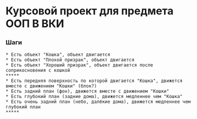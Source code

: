 Курсовой проект для предмета ООП В ВКИ
=====================
### Шаги
    * Есть объект "Кошка", объект двигается
    * Есть объект "Плохой призрак", объект двигается
    * Есть объект "Хороший призрак", объект двигается после соприкосновения с кошкой
    *****
    * Есть передняя поверхность по которой двигается "Кошка", движется вместе с движением "Кошки" (блок?)
    * Есть задний план (фон), движется вместе с движением "Кошки"
    * Есть глубокий план (задние дома), движется медленнее чем "Кошка"
    * Есть очень задний план (небо, далёкие дома), движется медленнее чем глубокий план
    *****
